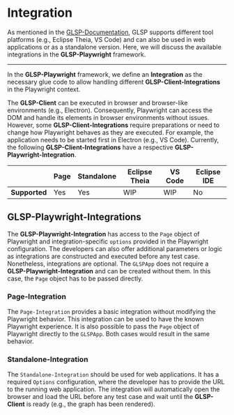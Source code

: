 # Integration

As mentioned in the [GLSP-Documentation](https://www.eclipse.org/glsp/documentation/integrations/), GLSP supports different tool platforms (e.g., Eclipse Theia, VS Code) and can also be used in web applications or as a standalone version. Here, we will discuss the available integrations in the **GLSP-Playwright** framework.

---

In the **GLSP-Playwright** framework, we define an **Integration** as the necessary glue code to allow handling different **GLSP-Client-Integrations** in the Playwright context.

The **GLSP-Client** can be executed in browser and browser-like environments (e.g., Electron). Consequently, Playwright can access the DOM and handle its elements in browser environments without issues. However, some **GLSP-Client-Integrations** require preparations or need to change how Playwright behaves as they are executed. For example, the application needs to be started first in Electron (e.g., VS Code). Currently, the following **GLSP-Client-Integrations** have a respective **GLSP-Playwright-Integration**.

|               | **Page** | **Standalone** | **Eclipse Theia** | **VS Code** | **Eclipse IDE** |
| ------------- | -------- | -------------- | ----------------- | ----------- | --------------- |
| **Supported** | Yes      | Yes            | WIP               | WIP         | No              |

## GLSP-Playwright-Integrations

The **GLSP-Playwright-Integration** has access to the `Page` object of Playwright and integration-specific `options` provided in the Playwright configuration. The developers can also offer additional parameters or logic as integrations are constructed and executed before any test case. Nonetheless, integrations are optional. The `GLSPApp` does not require a **GLSP-Playwright-Integration** and can be created without them. In this case, the `Page` object has to be passed directly.

### Page-Integration

The `Page-Integration` provides a basic integration without modifying the Playwright behavior. This integration can be used to have the known Playwright experience. It is also possible to pass the `Page` object of Playwright directly to the `GLSPApp`. Both cases would result in the same behavior.

### Standalone-Integration

The `Standalone-Integration` should be used for web applications. It has a required `Options` configuration, where the developer has to provide the URL to the running web application. The integration will automatically open the browser and load the URL before any test case and wait until the **GLSP-Client** is ready (e.g., the graph has been rendered).
